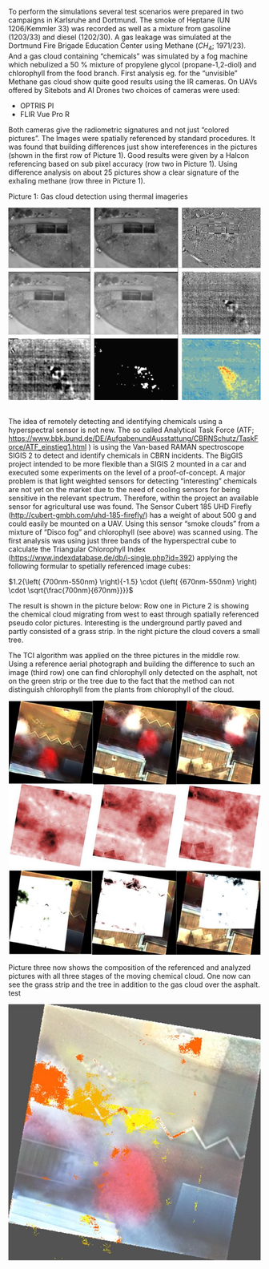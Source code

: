 To perform the simulations several test scenarios were prepared in two campaigns in Karlsruhe and Dortmund. The smoke of Heptane (UN 1206/Kemmler 33) was recorded as well as a mixture from gasoline (1203/33) and diesel (1202/30). A gas leakage was simulated at the Dortmund Fire Brigade Education Center using Methane ($CH_4$; 1971/23). And a gas cloud containing “chemicals” was simulated by a fog machine which nebulized a 50 % mixture of propylene glycol (propane-1,2-diol) and chlorophyll from the food branch.
First analysis eg. for the “unvisible” Methane gas cloud show quite good results using the IR cameras. On UAVs offered by Sitebots and AI Drones two choices of cameras were used:

*	OPTRIS PI
*	FLIR Vue Pro R

Both cameras give the radiometric signatures and not just “colored pictures”. The Images were spatially referenced by standard procedures. It was found that building differences just show intereferences in the pictures (shown in the first row of Picture 1). Good results were given by a Halcon referencing based on sub pixel accuracy (row two in Picture 1). Using difference analysis on about 25 pictures show a clear signature of the exhaling methane (row three in Picture 1).


Picture 1: Gas cloud detection using thermal imageries

![Gas cloud detection](bos_img/Gas_cloud_detection.JPG)
 

The idea of remotely detecting and identifying chemicals using a hyperspectral sensor is not new. The so called Analytical Task Force (ATF; https://www.bbk.bund.de/DE/AufgabenundAusstattung/CBRNSchutz/TaskForce/ATF_einstieg1.html ) is using the Van-based RAMAN spectroscope SIGIS 2 to detect and identify chemicals in CBRN incidents. The BigGIS project intended to be more flexible than a SIGIS 2 mounted in a car and executed some experiments on the level of a proof-of-concept. A major problem is that light weighted sensors for detecting “interesting” chemicals are not yet on the market due to the need of cooling sensors for being sensitive in the relevant spectrum. Therefore, within the project an available sensor for agricultural use was found. The Sensor Cubert 185 UHD Firefly (http://cubert-gmbh.com/uhd-185-firefly/) has a weight of about 500 g and could easily be mounted on a UAV. Using this sensor “smoke clouds” from a mixture of “Disco fog” and chlorophyll (see above) was scanned using.
The first analysis was using just three bands of the hyperspectral cube to calculate the Triangular Chlorophyll Index (https://www.indexdatabase.de/db/i-single.php?id=392) applying the following formular to spetially referenced image cubes:

$1.2{\left( {700nm-550nm} \right){-1.5} \cdot {\left( {670nm-550nm} \right) \cdot \sqrt{\frac{700nm}{670nm}}}}$

The result is shown in the picture below:
Row one in Picture 2 is showing the chemical cloud migrating from west
to east through spatially referenced pseudo color pictures. Interesting
is the underground partly paved and partly consisted of a grass strip.
In the right picture the cloud covers a small
tree.

The TCI algorithm was applied on the three pictures in the middle row.
Using a reference aerial photograph and building the difference to such
an image (third row) one can find chlorophyll only detected on the
asphalt, not on the green strip or the tree due to the fact that the
method can not distinguish chlorophyll from the plants from
chlorophyll of the cloud.

![Chemical cloud detection](bos_img/Chemical_cloud_detection.JPG)


Picture three now shows the composition of the referenced and analyzed
pictures with all three stages of the moving chemical cloud. One now can
see the grass strip and the tree in addition to the gas cloud over the
asphalt. test

![Composition](bos_img/Composition.JPG)